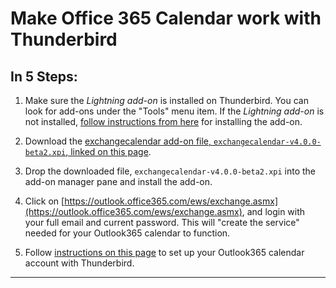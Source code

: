 # Make Office 365 Calendar work with Thunderbird

## In 5 Steps:


1.  Make sure the _Lightning add-on_ is installed on Thunderbird. You can look for add-ons under the "Tools" menu item. If the _Lightning add-on_ is not installed, [follow instructions from here](https://support.mozilla.org/en-US/kb/installing-lightning-thunderbird) for installing the add-on.


2.  Download the [exchangecalendar add-on file, `exchangecalendar-v4.0.0-beta2.xpi`, linked on this page](https://github.com/ExchangeCalendar/exchangecalendar/releases/tag/v4.0.0-beta2).

3.  Drop the downloaded file, `exchangecalendar-v4.0.0-beta2.xpi` into the add-on manager pane and install the add-on.

4.  Click on [https://outlook.office365.com/ews/exchange.asmx](https://outlook.office365.com/ews/exchange.asmx), and login with your full email and current password. This will "create the service" needed for your Outlook365 calendar to function.

5.  Follow [instructions on this page](https://github.com/Ericsson/exchangecalendar/wiki/How-to-Add-Your-Calendar-to-Thunderbird) to set up your Outlook365 calendar account with Thunderbird.

---
